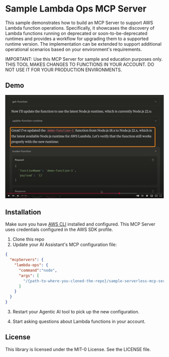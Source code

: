 # Sample Lambda Ops MCP Server

This sample demonstrates how to build an MCP Server to support AWS Lambda function operations. Specifically, it showcases the discovery of Lambda functions running on deprecated or soon-to-be-deprecated runtimes and provides a workflow for upgrading them to a supported runtime version. The implementation can be extended to support additional operational scenarios based on your environment's requirements.

IMPORTANT: Use this MCP Server for sample and education purposes only. THIS TOOL MAKES CHANGES TO FUNCTIONS IN YOUR ACCOUNT. DO NOT USE IT FOR YOUR PRODUCTION ENVIRONMENTS. 

## Demo

[![](video.png)](https://www.youtube.com/watch?v=Lf5zdo80T-I)

## Installation

Make sure you have [AWS CLI](https://aws.amazon.com/cli/) installed and configured. This MCP Server uses credentials configured in the AWS SDK profile. 

1. Clone this repo
2. Update your AI Assistant's MCP configuration file:

```json
{
  "mcpServers": {
    "lambda-ops": {
      "command":"node",
      "args": [
        "/{path-to-where-you-cloned-the-repo}/sample-serverless-mcp-servers/lambda-ops-mcp-server/index.js"
      ]
    }
  }
}
```

3. Restart your Agentic AI tool to pick up the new configuration.  

4. Start asking questions about Lambda functions in your account. 

## License

This library is licensed under the MIT-0 License. See the LICENSE file.
